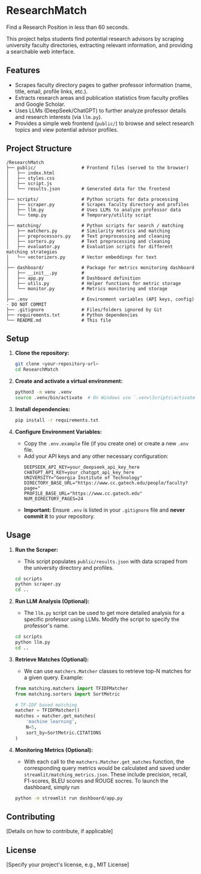 # ResearchMatch

Find a Research Position in less than 60 seconds.

This project helps students find potential research advisors by scraping university faculty directories, extracting relevant information, and providing a searchable web interface.

## Features

*   Scrapes faculty directory pages to gather professor information (name, title, email, profile links, etc.).
*   Extracts research areas and publication statistics from faculty profiles and Google Scholar.
*   Uses LLMs (DeepSeek/ChatGPT) to further analyze professor details and research interests (via `llm.py`).
*   Provides a simple web frontend (`public/`) to browse and select research topics and view potential advisor profiles.

## Project Structure

```
/ResearchMatch
├── public/                 # Frontend files (served to the browser)
│   ├── index.html
│   ├── styles.css
│   ├── script.js
│   └── results.json        # Generated data for the frontend
│
├── scripts/                # Python scripts for data processing
│   ├── scraper.py          # Scrapes faculty directory and profiles
│   ├── llm.py              # Uses LLMs to analyze professor data
│   └── temp.py             # Temporary/utility script
│
├── matching/               # Python scripts for search / matching
│   ├── matchers.py         # Similarity metrics and matching
│   ├── preprocessors.py    # Text preprocessing and cleaning
│   ├── sorters.py          # Text preprocessing and cleaning
│   ├── evaluator.py        # Evaluation scripts for different matching strategies
│   └── vectorizers.py      # Vector embeddings for text
│
├── dashboard/              # Package for metrics monitoring dashboard
│   ├── __init__.py         # 
│   ├── app.py              # Dashboard definition
│   ├── utils.py            # Helper functions for metric storage
│   └── monitor.py          # Metrics monitoring and storage
│
├── .env                    # Environment variables (API keys, config) - DO NOT COMMIT
├── .gitignore              # Files/folders ignored by Git
├── requirements.txt        # Python dependencies
└── README.md               # This file
```

## Setup

1.  **Clone the repository:**
    ```bash
    git clone <your-repository-url>
    cd ResearchMatch
    ```

2.  **Create and activate a virtual environment:**
    ```bash
    python3 -m venv .venv
    source .venv/bin/activate  # On Windows use `.venv\Scripts\activate`
    ```

3.  **Install dependencies:**
    ```bash
    pip install -r requirements.txt
    ```

4.  **Configure Environment Variables:**
    *   Copy the `.env.example` file (if you create one) or create a new `.env` file.
    *   Add your API keys and any other necessary configuration:
        ```dotenv
        DEEPSEEK_API_KEY=your_deepseek_api_key_here
        CHATGPT_API_KEY=your_chatgpt_api_key_here
        UNIVERSITY="Georgia Institute of Technology"
        DIRECTORY_BASE_URL="https://www.cc.gatech.edu/people/faculty?page="
        PROFILE_BASE_URL="https://www.cc.gatech.edu"
        NUM_DIRECTORY_PAGES=24 
        ```
    *   **Important:** Ensure `.env` is listed in your `.gitignore` file and **never commit it** to your repository.

## Usage

1.  **Run the Scraper:**
    *   This script populates `public/results.json` with data scraped from the university directory and profiles.
    ```bash
    cd scripts
    python scraper.py
    cd ..
    ```

2.  **Run LLM Analysis (Optional):**
    *   The `llm.py` script can be used to get more detailed analysis for a specific professor using LLMs. Modify the script to specify the professor's name.
    ```bash
    cd scripts
    python llm.py 
    cd ..
    ```

3.  **Retrieve Matches (Optional):**
    *   We can use `matchers.Matcher` classes to retrieve top-N matches for a given query. Example:
    ```python
    from matching.matchers import TFIDFMatcher
    from matching.sorters import SortMetric

    # TF-IDF based matching
    matcher = TFIDFMatcher()
    matches = matcher.get_matches(
        'machine learning',
        N=5,
        sort_by=SortMetric.CITATIONS
    )
    ```

4.  **Monitoring Metrics (Optional):**
    * With each call to the `matchers.Matcher.get_matches` function, the corresponding query metrics would be calculated and saved under `streamlit/matching_metrics.json`. These include precision, recall, F1-scores, BLEU scores and ROUGE socres. To launch the dashboard, simply run
    ```bash
    python -m streamlit run dashboard/app.py
    ```

## Contributing

[Details on how to contribute, if applicable]

## License

[Specify your project's license, e.g., MIT License]
